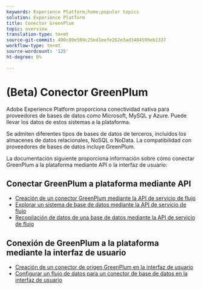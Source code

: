 ```yaml
---
keywords: Experience Platform;home;popular topics
solution: Experience Platform
title: Conector GreenPlum
topic: overview
translation-type: tm+mt
source-git-commit: 400c80e589c25ed1eefe262e3ad3404599eb1337
workflow-type: tm+mt
source-wordcount: '125'
ht-degree: 0%

---
```



# (Beta) Conector GreenPlum

Adobe Experience Platform proporciona conectividad nativa para proveedores de bases de datos como Microsoft, MySQL y Azure. Puede llevar los datos de estos sistemas a la plataforma.

Se admiten diferentes tipos de bases de datos de terceros, incluidos los almacenes de datos relacionales, NoSQL o NoData. La compatibilidad con proveedores de bases de datos incluye GreenPlum.

La documentación siguiente proporciona información sobre cómo conectar GreenPlum a la plataforma mediante API o la interfaz de usuario:

## Conectar GreenPlum a plataforma mediante API

- [Creación de un conector GreenPlum mediante la API de servicio de flujo](../../tutorials/api/create/databases/greenplum.md)
- [Explorar un sistema de base de datos mediante la API de servicio de flujo](../../tutorials/api/explore/database-nosql.md)
- [Recopilación de datos de una base de datos mediante la API de servicio de flujo](../../tutorials/api/collect/database-nosql.md)

## Conexión de GreenPlum a la plataforma mediante la interfaz de usuario

- [Creación de un conector de origen GreenPlum en la interfaz de usuario](../../tutorials/ui/create/databases/greenplum.md)
- [Configurar un flujo de datos para un conector de base de datos en la interfaz de usuario](../../tutorials/ui/dataflow/databases.md)